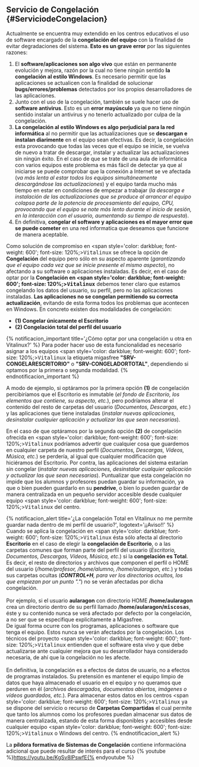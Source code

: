##  **Servicio de Congelación** {#ServiciodeCongelacion}

Actualmente se encuentra muy extendido en los centros educativos el uso de software encargado de la **congelación del equipo** con la finalidad de evitar degradaciones del sistema.  **Esto es un grave error** por las siguientes razones:

1.  El **software/aplicaciones son algo vivo** que están en permanente evolución y mejora, razón por la cual no tiene ningún sentido **la congelación al estilo Windows**.  Es necesario permitir que las aplicaciones se actualicen con la finalidad de solucionar <b>bugs/errores/problemas</b> detectados por los propios desarrolladores de las aplicaciones.
1.  Junto con el uso de la congelación, también se suele hacer uso de **software antivirus**. Esto es un **error mayúsculo** ya que no tiene ningún sentido instalar un antivirus y no tenerlo actualizado por culpa de la congelación.
1.  **La congelación al estilo Windows es algo perjudicial para la red informática** al no permitir que las actualizaciones que se <b>descargan e instalan diarimente</b> en el equipo sean efectivas.  Es decir, la congelación esta provocando que todas las veces que el equipo se inicie, se vuelva de nuevo a tratar de descargar, instalar y actualizar las actualizaciones sin ningún éxito.  En el caso de que se trate de una aula de informática con varios equipos este problema es más fácil de detectar ya que al iniciarse se puede comprobar que la conexión a Internet se ve afectada (*va más lenta al estar todos los equipos simultáneamente descargándose las actualizaciones*) y el equipo tarda mucho más tiempo en estar en condiciones de empezar a trabajar (*la descarga e instalación de las actualizaciones que se produce al arrancar el equipo colapsa parte de la potencia de procesamiento del equipo, CPU, provocando que el equipo se note más lento durante el inicio de sesión, en la interacción con el usuario, aumentando su tiempo de respuesta*).
1.  En definitiva, <b>congelar el software y aplicaciones es el mayor error que se puede cometer</b> en una red informatica que deseamos que funcione de manera aceptable.


Como solución de compromiso en <span style='color: darkblue; font-weight: 600'; font-size: 120%;><tt>Vitalinux</tt></span> se ofrece la opción de **Congelación** del equipo pero sólo en su aspecto aparente (<i>garantizando que el equipo cada vez que se inicie presente el mismo aspecto</i>), no afectando a su software o aplicaciones instaladas.  Es decir, en el caso de optar por la **Congelación en <span style='color: darkblue; font-weight: 600'; font-size: 120%;><tt>Vitalinux</tt></span>** debemos tener claro que estamos congelando los datos del usuario, su perfíl, pero no las aplicaciones instaladas.  **Las aplicaciones no se congelan permitiendo su correcta actualización**, evitando de esta forma todos los problemas que acontecen en Windows.  En concreto existen dos modalidades de congelación:

- **(1) Congelar únicamente el Escritorio**
- **(2) Congelación total del perfil del usuario**

{% notificacion_important title='¿Cómo optar por una congelación u otra en Vitalinux?' %}
Para poder hacer uso de esta funcionalidad es necesario asignar a los equipos <span style='color: darkblue; font-weight: 600'; font-size: 120%;><tt>Vitalinux</tt></span> la etiqueta migasfree <b>"SRV-CONGELARESCRITORIO"</b> o <b>"SRV-CONGELADORTOTAL"</b>, dependiendo si optamos por la primera o segunda modalidad.
{% endnotificacion_important %}

A modo de ejemplo, si optáramos por la primera opción **(1)** de congelación percibiríamos que el Escritorio es inmutable (*el fondo de Escritorio, los elementos que contiene, su aspecto, etc.*), pero podríamos alterar el contenido del resto de carpetas del usuario (*Documentos, Descargas, etc.*) y las aplicaciones que tiene instaladas (*instalar nuevas aplicaciones, desinstalar cualquier aplicación y actualizar las que sean necesarias*).

En el caso de que optáramos por la segunda opción **(2)** de congelación ofrecida en <span style='color: darkblue; font-weight: 600'; font-size: 120%;><tt>Vitalinux</tt></span> podríamos advertir que cualquier cosa que guardemos en cualquier carpeta de nuestro perfil (*Documentos, Descargas, Vídeos, Música, etc.*) se perdería, al igual que cualquier modificación que hiciéramos del Escritorio.  Por contra, las aplicaciones del sistema estarían sin congelar (*instalar nuevas aplicaciones, desinstalar cualquier aplicación y actualizar las que sean necesarias*).  Puntualizar que esta congelación no impide que los alumnos y profesores puedan guardar su información, ya que o bien pueden guardarlo en su **pendrive**, o bien lo pueden guardar de manera centralizada en un pequeño servidor accesible desde cualquier equipo <span style='color: darkblue; font-weight: 600'; font-size: 120%;><tt>Vitalinux</tt></span> del centro.

{% notificacion_alert title='¿La congelación Total en Vitalinux no me permite guardar nada dentro de mi perfil de usuario?', logotext='¡¡Aviso!!' %}
Cuando se aplica la congelación en <span style='color: darkblue; font-weight: 600'; font-size: 120%;><tt>Vitalinux</tt></span> ésta sólo afecta al directorio <b>Escritorio</b> en el caso de elegir la <b>congelación de Escritorio</b>, o a las carpetas comunes que forman parte del perfil del usuario (<i>Escritorio, Documentos, Descargas, Vídeos, Música, etc.</i>) si la <b>congelación es Total</b>.  Es decir, el resto de directorios y archivos que componen el perfil o HOME del usuario (<i>/home/profesor, /home/alumno, /home/aularagon, etc.</i>) y todas sus carpetas ocultas (<i><b>CONTROL+H</b>, para ver los directorios ocultos, los que empiezan por un punto "."</i>) no se verán afectadas por dicha congelación.
<br><br>
Por ejemplo, si el usuario <b>aularagon</b> con directorio HOME <b>/home/aularagon</b> crea un directorio dentro de su perfil llamado <b>/home/aularagon/<tt>miscosas</tt></b>, éste y su contenido nunca se verá afectado por defecto por la congelación, a no ser que se especifique explicitamente a Migasfree.
<br>
De igual forma ocurre con los programas, aplicaciones o software que tenga el equipo.  Estos nunca se verán afectados por la congelación.  Los técnicos del proyecto <span style='color: darkblue; font-weight: 600'; font-size: 120%;><tt>Vitalinux</tt></span> entienden que el software esta vivo y que debe actualizarse ante cualquier mejora que su desarrollador haya considerado necesaria, de ahí que la congelación no les afecte.
<br><br>
En definitiva, la congelación es a efectos de datos de usuario, no a efectos de programas instalados.  Su pretensión es mantener el equipo limpio de datos que haya almacenado el usuario en el equipo y no queramos que perduren en él (<i>archivos descargados, documentos abiertos, imágenes o vídeos guardados, etc.</i>).  Para almacenar estos datos en los centros <span style='color: darkblue; font-weight: 600'; font-size: 120%;><tt>Vitalinux</tt></span> ya se dispone del servicio o recurso de <b>Carpetas Compartidas</b> el cual permite que tanto los alumnos como los profesores puedan almacenar sus datos de manera centralizada, estando de esta forma disponibles y accesibles desde cualquier equipo <span style='color: darkblue; font-weight: 600'; font-size: 120%;><tt>Vitalinux</tt></span> o Windows del centro.
{% endnotificacion_alert %}

La **píldora formativa de Sistemas de Congelación** contiene informacióna adicional que puede resultar de interés para el curso
{% youtube %}https://youtu.be/KgSv8lPswfE{% endyoutube %}